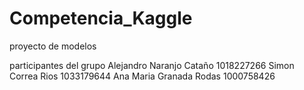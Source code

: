 # Competencia_Kaggle
proyecto de modelos

participantes del grupo
Alejandro Naranjo Cataño 1018227266
Simon Correa Rios 1033179644
Ana Maria Granada Rodas 1000758426
